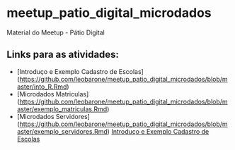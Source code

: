 # meetup_patio_digital_microdados
Material do Meetup - Pátio Digital


## Links para as atividades:
- [Introduço e Exemplo Cadastro de Escolas] (https://github.com/leobarone/meetup_patio_digital_microdados/blob/master/into_R.Rmd)
- [Microdados Matriculas] (https://github.com/leobarone/meetup_patio_digital_microdados/blob/master/exemplo_matriculas.Rmd)
- [Microdados Servidores] (https://github.com/leobarone/meetup_patio_digital_microdados/blob/master/exemplo_servidores.Rmd)
[Introduço e Exemplo Cadastro de Escolas](https://github.com/leobarone/meetup_patio_digital_microdados/blob/master/into_R.Rmd)
